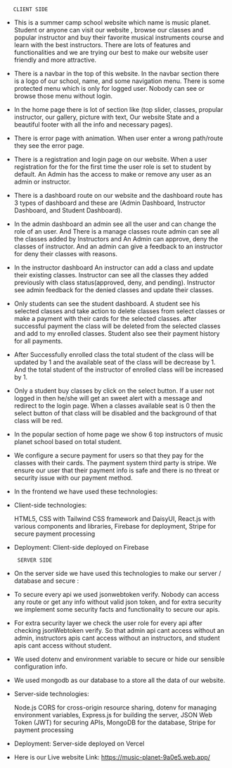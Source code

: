 
       CLIENT SIDE 
       


* This is a summer camp school website which name is music planet. Student or anyone can visit our website , browse our classes and popular instructor and buy their favorite musical instruments course and learn with the best instructors. There are lots of features and functionalities and we are trying our best to make our website user friendly and more attractive.

* There is a navbar in the top of this website. In the navbar section there is a logo of our school, name, and some navigation menu. There is some protected menu which is only for logged user. Nobody can see or browse those menu without login.

* In the home page there is lot of section like (top slider, classes, propular instructor, our gallery, picture with text, Our website State and  a beautiful footer with all the info and necessary pages).

* There is error page with animation. When user enter a wrong path/route they see the error page.

* There is a registration and login page on our website. When a user registration for the for the first time the user role is set to student by default. An Admin has the access to make or remove any user as an admin or instructor. 

* There is a dashboard route on our website and the dashboard route has 3 types of dashboard and these are (Admin Dashboard, Instructor Dashboard, and Student Dashboard). 

* In the admin dashboard an admin see all the user and can change the role of an user. And There is a manage classes route admin can see all the classes added by Instructors and An Admin can approve, deny the classes of instructor. And an admin can give a feedback to an instructor for deny their classes with reasons.

* In the instructor dashboard An instructor can add a class and update their existing classes. Instructor can see all the classes they added previously with class status(approved, deny, and pending). Instructor see admin feedback for the denied classes and update their classes.

* Only students can see the student dashboard. A student see his selected classes and take action to delete classes from select classes or make a payment with their cards for the selected classes. after successful payment the class will be deleted from the selected classes and add to my enrolled classes. Student also see their payment history for all payments. 

* After Successfully enrolled class the total student of the class will be updated by 1 and the available seat of the class will be decrease by 1. And the total student of the instructor of enrolled class will be increased by 1.

* Only a student buy classes by click on the select button. If a user not logged in then he/she will get an sweet alert with a message and redirect to the login page. When a classes available seat is 0 then the select button of that class will be disabled and the background of that class will be red.

* In the popular section of home page we show 6 top instructors of music planet school based on total student.

*  We configure a secure payment for users so that they pay for the classes with their cards. The payment system third party is stripe. We ensure our user that their payment info is safe and there is no threat or security issue with our payment method.

* In the frontend we have used these technologies:

* Client-side technologies:

     HTML5, 
     CSS with Tailwind CSS framework and DaisyUI, 
     React.js with various components and libraries, 
     Firebase for deployment, 
     Stripe for secure payment processing


* Deployment:
    Client-side deployed on Firebase




       SERVER SIDE 

     

* On the server side we have used this technologies to make our server / database and secure :

* To secure every api we used jsonwebtoken verify. Nobody can access any route or get any info without valid json token, and for extra security we implement some security facts and functionality  to secure our apis.

* For extra security layer we check the user role for every api after checking jsonWebtoken verify. So that admin api cant access without an admin, instructors apis cant access without an instructors, and student apis cant access without student.

* We used dotenv and environment variable to secure or hide our sensible configuration info.

* We used mongodb as our database to a store all the data of our website.

 *   Server-side technologies:

     Node.js
     CORS for cross-origin resource sharing, 
     dotenv for managing environment variables, 
     Express.js for building the server, 
     JSON Web Token (JWT) for securing APIs, 
     MongoDB for the database, 
     Stripe for payment processing  

* Deployment:
   Server-side deployed on Vercel

* Here is our Live website Link: https://music-planet-9a0e5.web.app/